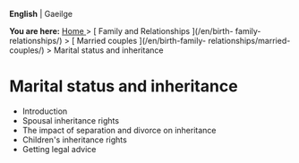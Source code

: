 **English** |  Gaeilge 

**You are here:** [ Home ](/en/) > [ Family and Relationships ](/en/birth-
family-relationships/) > [ Married couples ](/en/birth-family-
relationships/married-couples/) > Marital status and inheritance

#  Marital status and inheritance

  * Introduction 
  * Spousal inheritance rights 
  * The impact of separation and divorce on inheritance 
  * Children's inheritance rights 
  * Getting legal advice 
